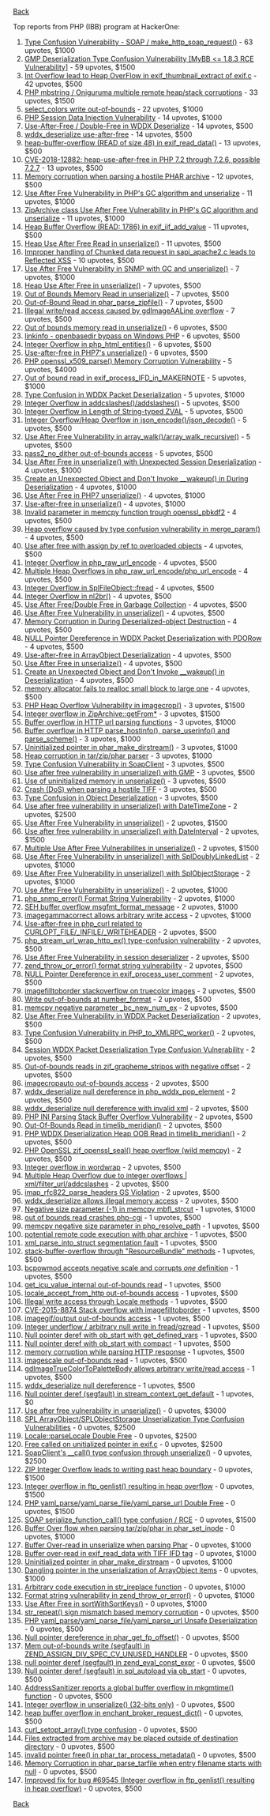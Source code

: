 [Back](../README.md)

Top reports from PHP (IBB) program at HackerOne:

1. [Type Confusion Vulnerability - SOAP / make_http_soap_request()](https://hackerone.com/reports/116773) - 63 upvotes, $1000
2. [GMP Deserialization Type Confusion Vulnerability [MyBB &lt;= 1.8.3 RCE Vulnerability]](https://hackerone.com/reports/198734) - 59 upvotes, $1500
3. [Int Overflow lead to Heap OverFlow in exif_thumbnail_extract of exif.c](https://hackerone.com/reports/384477) - 42 upvotes, $500
4. [PHP mbstring / Oniguruma multiple remote heap/stack corruptions](https://hackerone.com/reports/237915) - 33 upvotes, $1500
5. [select_colors write out-of-bounds](https://hackerone.com/reports/161189) - 22 upvotes, $1000
6. [PHP Session Data Injection Vulnerability](https://hackerone.com/reports/159946) - 14 upvotes, $1000
7. [Use-After-Free / Double-Free in WDDX Deserialize](https://hackerone.com/reports/116372) - 14 upvotes, $500
8. [wddx_deserialize use-after-free](https://hackerone.com/reports/170144) - 14 upvotes, $500
9. [heap-buffer-overflow (READ of size 48) in exif_read_data()](https://hackerone.com/reports/384214) - 13 upvotes, $500
10. [CVE-2018-12882: heap-use-after-free in PHP 7.2 through 7.2.6, possible 7.2.7](https://hackerone.com/reports/371135) - 13 upvotes, $500
11. [Memory corruption when parsing a hostile PHAR archive](https://hackerone.com/reports/195586) - 12 upvotes, $500
12. [Use After Free Vulnerability in PHP's GC algorithm and unserialize](https://hackerone.com/reports/146233) - 11 upvotes, $1000
13. [ZipArchive class Use After Free Vulnerability in PHP's GC algorithm and unserialize](https://hackerone.com/reports/146235) - 11 upvotes, $1000
14. [Heap Buffer Overflow (READ: 1786) in exif_iif_add_value](https://hackerone.com/reports/344035) - 11 upvotes, $500
15. [Heap Use After Free Read in unserialize()](https://hackerone.com/reports/261335) - 11 upvotes, $500
16. [Improper handling of Chunked data request in sapi_apache2.c leads to Reflected XSS](https://hackerone.com/reports/409986) - 10 upvotes, $500
17. [Use After Free Vulnerability in SNMP with GC and unserialize()](https://hackerone.com/reports/152266) - 7 upvotes, $1000
18. [Heap Use After Free in unserialize()](https://hackerone.com/reports/261338) - 7 upvotes, $500
19. [Out of Bounds Memory Read in unserialize()](https://hackerone.com/reports/261336) - 7 upvotes, $500
20. [Out-of-Bound Read in phar_parse_zipfile()](https://hackerone.com/reports/114172) - 7 upvotes, $500
21. [Illegal write/read access caused by gdImageAALine overflow](https://hackerone.com/reports/182420) - 7 upvotes, $500
22. [Out of bounds memory read in unserialize()](https://hackerone.com/reports/200909) - 6 upvotes, $500
23. [linkinfo - openbasedir bypass on Windows PHP](https://hackerone.com/reports/384719) - 6 upvotes, $500
24. [Integer Overflow in php_html_entities()](https://hackerone.com/reports/140865) - 6 upvotes, $500
25. [Use-after-free in PHP7's unserialize()](https://hackerone.com/reports/245956) - 6 upvotes, $500
26. [PHP openssl_x509_parse() Memory Corruption Vulnerability](https://hackerone.com/reports/523) - 5 upvotes, $4000
27. [Out of bound read in exif_process_IFD_in_MAKERNOTE](https://hackerone.com/reports/152231) - 5 upvotes, $1000
28. [Type Confusion in WDDX Packet Deserialization](https://hackerone.com/reports/114339) - 5 upvotes, $1000
29. [Integer Overflow in addcslashes()/addslashes()](https://hackerone.com/reports/146184) - 5 upvotes, $500
30. [Integer Overflow in Length of String-typed ZVAL](https://hackerone.com/reports/146185) - 5 upvotes, $500
31. [Integer Overflow/Heap Overflow in json_encode()/json_decode()](https://hackerone.com/reports/146182) - 5 upvotes, $500
32. [Use After Free Vulnerability in array_walk()/array_walk_recursive()](https://hackerone.com/reports/155223) - 5 upvotes, $500
33. [pass2_no_dither out-of-bounds access](https://hackerone.com/reports/146940) - 5 upvotes, $500
34. [Use After Free in unserialize() with Unexpected Session Deserialization](https://hackerone.com/reports/152267) - 4 upvotes, $1000
35. [Create an Unexpected Object and Don't Invoke __wakeup() in During Deserialization](https://hackerone.com/reports/159943) - 4 upvotes, $1000
36. [Use After Free in PHP7 unserialize()](https://hackerone.com/reports/182474) - 4 upvotes, $1000
37. [Use-after-free in unserialize()](https://hackerone.com/reports/175982) - 4 upvotes, $1000
38. [Invalid parameter in memcpy function trough openssl_pbkdf2](https://hackerone.com/reports/190933) - 4 upvotes, $500
39. [Heap overflow caused by type confusion vulnerability in merge_param()](https://hackerone.com/reports/172411) - 4 upvotes, $500
40. [Use after free with assign by ref to overloaded objects](https://hackerone.com/reports/123119) - 4 upvotes, $500
41. [Integer Overflow in php_raw_url_encode](https://hackerone.com/reports/126416) - 4 upvotes, $500
42. [Multiple Heap Overflows in php_raw_url_encode/php_url_encode](https://hackerone.com/reports/124737) - 4 upvotes, $500
43. [Integer Overflow in SplFileObject::fread](https://hackerone.com/reports/146180) - 4 upvotes, $500
44. [Integer Overflow in nl2br()](https://hackerone.com/reports/146183) - 4 upvotes, $500
45. [Use After Free/Double Free in Garbage Collection](https://hackerone.com/reports/152281) - 4 upvotes, $500
46. [Use After Free Vulnerability in unserialize()](https://hackerone.com/reports/159948) - 4 upvotes, $500
47. [Memory Corruption in During Deserialized-object Destruction](https://hackerone.com/reports/167931) - 4 upvotes, $500
48. [NULL Pointer Dereference in WDDX Packet Deserialization with PDORow](https://hackerone.com/reports/180908) - 4 upvotes, $500
49. [Use-after-free in ArrayObject Deserialization](https://hackerone.com/reports/180909) - 4 upvotes, $500
50. [Use After Free in unserialize()](https://hackerone.com/reports/198732) - 4 upvotes, $500
51. [Create an Unexpected Object and Don't Invoke __wakeup() in Deserialization](https://hackerone.com/reports/198723) - 4 upvotes, $500
52. [memory allocator fails to realloc small block to large one](https://hackerone.com/reports/159992) - 4 upvotes, $500
53. [PHP Heap Overflow Vulnerability in imagecrop()](https://hackerone.com/reports/1356) - 3 upvotes, $1500
54. [Integer overflow in ZipArchive::getFrom*](https://hackerone.com/reports/135152) - 3 upvotes, $1500
55. [Buffer overflow in HTTP url parsing functions](https://hackerone.com/reports/121863) - 3 upvotes, $1000
56. [Buffer overflow in HTTP parse_hostinfo(), parse_userinfo() and parse_scheme()](https://hackerone.com/reports/174069) - 3 upvotes, $1000
57. [Uninitialized pointer in phar_make_dirstream()](https://hackerone.com/reports/109843) - 3 upvotes, $1000
58. [Heap corruption in tar/zip/phar parser](https://hackerone.com/reports/110417) - 3 upvotes, $1000
59. [Type Confusion Vulnerability in SoapClient](https://hackerone.com/reports/73245) - 3 upvotes, $500
60. [Use after free vulnerability in unserialize() with GMP](https://hackerone.com/reports/103999) - 3 upvotes, $500
61. [Use of uninitialized memory in unserialize()](https://hackerone.com/reports/195950) - 3 upvotes, $500
62. [Crash (DoS) when parsing a hostile TIFF](https://hackerone.com/reports/195580) - 3 upvotes, $500
63. [Type Confusion in Object Deserialization](https://hackerone.com/reports/198733) - 3 upvotes, $500
64. [Use after free vulnerability in unserialize() with DateTimeZone](https://hackerone.com/reports/55029) - 2 upvotes, $2500
65. [Use After Free Vulnerability in unserialize()](https://hackerone.com/reports/73235) - 2 upvotes, $1500
66. [Use after free vulnerability in unserialize() with DateInterval](https://hackerone.com/reports/73244) - 2 upvotes, $1500
67. [Multiple Use After Free Vulnerabilites in unserialize()](https://hackerone.com/reports/104018) - 2 upvotes, $1500
68. [Use After Free Vulnerability in unserialize() with SplDoublyLinkedList](https://hackerone.com/reports/103995) - 2 upvotes, $1000
69. [Use After Free Vulnerability in unserialize() with SplObjectStorage](https://hackerone.com/reports/103996) - 2 upvotes, $1000
70. [Use After Free Vulnerability in unserialize()](https://hackerone.com/reports/103997) - 2 upvotes, $1000
71. [php_snmp_error() Format String Vulnerability](https://hackerone.com/reports/127212) - 2 upvotes, $1000
72. [SEH buffer overflow msgfmt_format_message](https://hackerone.com/reports/170138) - 2 upvotes, $1000
73. [imagegammacorrect allows arbitrary write access](https://hackerone.com/reports/161193) - 2 upvotes, $1000
74. [Use-after-free in php_curl related to CURLOPT_FILE/_INFILE/_WRITEHEADER](https://hackerone.com/reports/73246) - 2 upvotes, $500
75. [php_stream_url_wrap_http_ex() type-confusion vulnerability](https://hackerone.com/reports/73247) - 2 upvotes, $500
76. [Use After Free Vulnerability in session deserializer](https://hackerone.com/reports/103998) - 2 upvotes, $500
77. [zend_throw_or_error() format string vulnerability](https://hackerone.com/reports/104009) - 2 upvotes, $500
78. [NULL Pointer Dereference in exif_process_user_comment](https://hackerone.com/reports/152232) - 2 upvotes, $500
79. [imagefilltoborder stackoverflow on truecolor images](https://hackerone.com/reports/190863) - 2 upvotes, $500
80. [Write out-of-bounds at number_format](https://hackerone.com/reports/175310) - 2 upvotes, $500
81. [memcpy negative parameter _bc_new_num_ex](https://hackerone.com/reports/175312) - 2 upvotes, $500
82. [Use After Free Vulnerability in WDDX Packet Deserialization](https://hackerone.com/reports/108681) - 2 upvotes, $500
83. [Type Confusion Vulnerability in PHP_to_XMLRPC_worker()](https://hackerone.com/reports/108682) - 2 upvotes, $500
84. [Session WDDX Packet Deserialization Type Confusion Vulnerability](https://hackerone.com/reports/108683) - 2 upvotes, $500
85. [Out-of-bounds reads in zif_grapheme_stripos with negative offset](https://hackerone.com/reports/135291) - 2 upvotes, $500
86. [imagecropauto out-of-bounds access](https://hackerone.com/reports/178144) - 2 upvotes, $500
87. [wddx_deserialize null dereference in php_wddx_pop_element](https://hackerone.com/reports/161217) - 2 upvotes, $500
88. [wddx_deserialize null dereference with invalid xml](https://hackerone.com/reports/161198) - 2 upvotes, $500
89. [PHP INI Parsing Stack Buffer Overflow Vulnerability](https://hackerone.com/reports/248601) - 2 upvotes, $500
90. [Out-Of-Bounds Read in timelib_meridian()](https://hackerone.com/reports/283644) - 2 upvotes, $500
91. [PHP WDDX Deserialization Heap OOB Read in timelib_meridian()](https://hackerone.com/reports/248659) - 2 upvotes, $500
92. [PHP OpenSSL zif_openssl_seal() heap overflow (wild memcpy)](https://hackerone.com/reports/248609) - 2 upvotes, $500
93. [Integer overflow in wordwrap](https://hackerone.com/reports/113268) - 2 upvotes, $500
94. [Multiple Heap Overflow due to integer overflows | xml/filter_url/addcslashes](https://hackerone.com/reports/117651) - 2 upvotes, $500
95. [imap_rfc822_parse_headers GS Violation](https://hackerone.com/reports/170260) - 2 upvotes, $500
96. [wddx_deserialize allows illegal memory access](https://hackerone.com/reports/161200) - 2 upvotes, $500
97. [Negative size parameter (-1) in memcpy mbfl_strcut](https://hackerone.com/reports/127242) - 1 upvotes, $1000
98. [out of bounds read crashes php-cgi](https://hackerone.com/reports/73234) - 1 upvotes, $500
99. [memcpy negative size parameter in php_resolve_path](https://hackerone.com/reports/175311) - 1 upvotes, $500
100. [potential remote code execution with phar archive](https://hackerone.com/reports/126652) - 1 upvotes, $500
101. [xml_parse_into_struct segmentation fault](https://hackerone.com/reports/135294) - 1 upvotes, $500
102. [stack-buffer-overflow through "ResourceBundle" methods](https://hackerone.com/reports/175316) - 1 upvotes, $500
103. [bcpowmod accepts negative scale and corrupts _one_ definition](https://hackerone.com/reports/135293) - 1 upvotes, $500
104. [get_icu_value_internal out-of-bounds read](https://hackerone.com/reports/141197) - 1 upvotes, $500
105. [locale_accept_from_http out-of-bounds access](https://hackerone.com/reports/152782) - 1 upvotes, $500
106. [Illegal write access through Locale methods](https://hackerone.com/reports/175315) - 1 upvotes, $500
107. [CVE-2015-8874 Stack overflow with imagefilltoborder](https://hackerone.com/reports/146936) - 1 upvotes, $500
108. [imagegif/output out-of-bounds access](https://hackerone.com/reports/152784) - 1 upvotes, $500
109. [Integer underflow / arbitrary null write in fread/gzread](https://hackerone.com/reports/141212) - 1 upvotes, $500
110. [Null pointer deref with ob_start with get_defined_vars](https://hackerone.com/reports/113799) - 1 upvotes, $500
111. [Null pointer deref with ob_start with compact](https://hackerone.com/reports/113798) - 1 upvotes, $500
112. [memory corruption while parsing HTTP response](https://hackerone.com/reports/320222) - 1 upvotes, $500
113. [imagescale out-of-bounds read](https://hackerone.com/reports/141202) - 1 upvotes, $500
114. [gdImageTrueColorToPaletteBody allows arbitrary write/read access](https://hackerone.com/reports/153776) - 1 upvotes, $500
115. [wddx_deserialize null dereference](https://hackerone.com/reports/161216) - 1 upvotes, $500
116. [Null pointer deref (segfault) in stream_context_get_default](https://hackerone.com/reports/125397) - 1 upvotes, $0
117. [Use after free vulnerability in unserialize()](https://hackerone.com/reports/55033) - 0 upvotes, $3000
118. [SPL ArrayObject/SPLObjectStorage Unserialization Type Confusion Vulnerabilities](https://hackerone.com/reports/28445) - 0 upvotes, $2500
119. [Locale::parseLocale Double Free](https://hackerone.com/reports/35102) - 0 upvotes, $2500
120. [Free called on unitialized pointer in exif.c](https://hackerone.com/reports/55028) - 0 upvotes, $2500
121. [SoapClient's __call() type confusion through unserialize()](https://hackerone.com/reports/55030) - 0 upvotes, $2500
122. [ZIP Integer Overflow leads to writing past heap boundary](https://hackerone.com/reports/73239) - 0 upvotes, $1500
123. [Integer overflow in ftp_genlist() resulting in heap overflow](https://hackerone.com/reports/73240) - 0 upvotes, $1500
124. [PHP yaml_parse/yaml_parse_file/yaml_parse_url Double Free](https://hackerone.com/reports/73256) - 0 upvotes, $1500
125. [SOAP serialize_function_call() type confusion / RCE](https://hackerone.com/reports/104010) - 0 upvotes, $1500
126. [Buffer Over flow when parsing tar/zip/phar in phar_set_inode](https://hackerone.com/reports/73237) - 0 upvotes, $1000
127. [Buffer Over-read in unserialize when parsing Phar](https://hackerone.com/reports/73238) - 0 upvotes, $1000
128. [Buffer over-read in exif_read_data with TIFF IFD tag](https://hackerone.com/reports/104007) - 0 upvotes, $1000
129. [Uninitialized pointer in phar_make_dirstream](https://hackerone.com/reports/104008) - 0 upvotes, $1000
130. [Dangling pointer in the unserialization of ArrayObject items](https://hackerone.com/reports/104016) - 0 upvotes, $1000
131. [Arbitrary code execution in str_ireplace function](https://hackerone.com/reports/104017) - 0 upvotes, $1000
132. [Format string vulnerability in zend_throw_or_error()](https://hackerone.com/reports/106548) - 0 upvotes, $1000
133. [Use After Free in sortWithSortKeys()](https://hackerone.com/reports/109175) - 0 upvotes, $1000
134. [str_repeat() sign mismatch based memory corruption](https://hackerone.com/reports/73255) - 0 upvotes, $500
135. [PHP yaml_parse/yaml_parse_file/yaml_parse_url Unsafe Deserialization](https://hackerone.com/reports/73257) - 0 upvotes, $500
136. [Null pointer dereference in phar_get_fp_offset()](https://hackerone.com/reports/103990) - 0 upvotes, $500
137. [Mem out-of-bounds write (segfault) in ZEND_ASSIGN_DIV_SPEC_CV_UNUSED_HANDLER](https://hackerone.com/reports/104004) - 0 upvotes, $500
138. [null pointer deref (segfault) in zend_eval_const_expr](https://hackerone.com/reports/104005) - 0 upvotes, $500
139. [Null pointer deref (segfault) in spl_autoload via ob_start](https://hackerone.com/reports/104006) - 0 upvotes, $500
140. [AddressSanitizer reports a global buffer overflow in mkgmtime() function](https://hackerone.com/reports/104011) - 0 upvotes, $500
141. [Integer overflow in unserialize() (32-bits only)](https://hackerone.com/reports/104012) - 0 upvotes, $500
142. [heap buffer overflow in enchant_broker_request_dict()](https://hackerone.com/reports/104013) - 0 upvotes, $500
143. [curl_setopt_array() type confusion](https://hackerone.com/reports/104015) - 0 upvotes, $500
144. [Files extracted from archive may be placed outside of destination directory](https://hackerone.com/reports/104019) - 0 upvotes, $500
145. [invalid pointer free() in phar_tar_process_metadata()](https://hackerone.com/reports/104026) - 0 upvotes, $500
146. [Memory Corruption in phar_parse_tarfile when entry filename starts with null](https://hackerone.com/reports/104027) - 0 upvotes, $500
147. [Improved fix for bug #69545 (Integer overflow in ftp_genlist() resulting in heap overflow)](https://hackerone.com/reports/104028) - 0 upvotes, $500


[Back](../README.md)